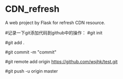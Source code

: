 # CDN_refresh
A web project by Flask for refresh CDN resource.


#记录一下git添加代码到github中的操作：
#git init

#git add .

#git commit -m "commit"

#git remote add origin https://github.com/wsjhk/test.git

#git push -u origin master
